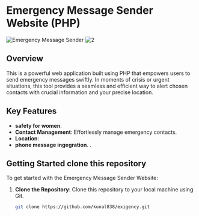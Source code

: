 # Emergency Message Sender Website (PHP)


![Emergency Message Sender](https://github.com/kunal838/exigency/assets/55180692/9adad7b0-6b02-4338-ba30-e227fd687d95) ![2](https://github.com/kunal838/exigency/assets/55180692/a91becae-56bd-47a6-bccf-cfc44b41ad8e)


## Overview

This is a powerful web application built using PHP that empowers users to send emergency messages swiftly. In moments of crisis or urgent situations, this tool provides a seamless and efficient way to alert chosen contacts with crucial information and your precise location.

## Key Features

- **safety for women**.
- **Contact Management**: Effortlessly manage emergency contacts.
- **Location**:
- **phone message ingegration**.
.


## Getting Started clone this repository

To get started with the Emergency Message Sender Website:


1. **Clone the Repository**: Clone this repository to your local machine using Git.

   ```bash
   git clone https://github.com/kunal838/exigency.git


